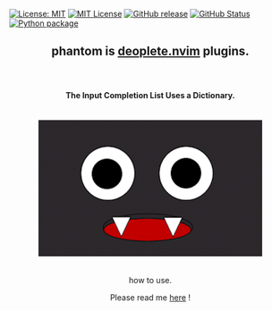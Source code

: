 [![License: MIT](https://img.shields.io/badge/License-MIT-yellow.svg)](https://opensource.org/licenses/MIT) [![MIT
License](http://img.shields.io/badge/license-MIT-blue.svg?style=flat)](
LICENSE) [![GitHub release](https://img.shields.io/github/release/takkii/phantom.svg?style=flat)](GitHub) [![GitHub Status](https://img.shields.io/github/last-commit/takkii/phantom.svg?style=flat)](GitHub) [![Python package](https://github.com/takkii/phantom/actions/workflows/python.yml/badge.svg)](https://github.com/takkii/phantom/actions/workflows/python.yml)
<br />

<div align="center">
  <h2><p>phantom is <a href="https://github.com/Shougo/deoplete.nvim">deoplete.nvim</a> plugins.</p></h2>
</div>

<br />

<div align="center">
  <h4><p>The Input Completion List Uses a Dictionary.</p></h4>
</div>

<br />

<div align="center">
  <img src="https://github.com/takkii/photo/blob/main/images/real.gif" alt="real images" title="logo">
</div>

<br />

<div align="center">
  <p>how to use.</p>
</div>

<div align="center">
   <p>Please read me <a href="https://github.com/takkii/phantom/wiki/manual">here</a> !</p>
</div>

<br />
